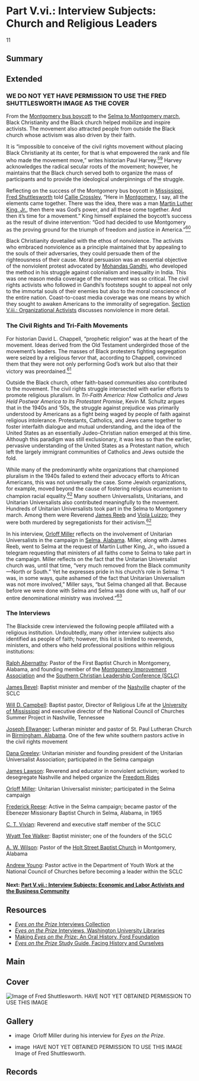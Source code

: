 # Part V.vi.: Interview Subjects: Church and Religious Leaders

11

## Summary 

## Extended

### WE DO NOT YET HAVE PERMISSION TO USE THE FRED SHUTTLESWORTH IMAGE AS THE COVER

From the [Montgomery bus boycott](https://kinginstitute.stanford.edu/liberation-curriculum/create-your-own-classroom-activity/montgomery-bus-boycott) to the [Selma to Montgomery march](https://kinginstitute.stanford.edu/encyclopedia/selma-montgomery-march), Black Christianity and the Black church helped mobilize and inspire activists. The movement also attracted people from outside the Black church whose activism was also driven by their faith.

It is “impossible to conceive of the civil rights movement without placing Black Christianity at its center, for that is what empowered the rank and file who made the movement move,” writes historian Paul Harvey.[<sup>59</sup>](/exhibits/eotp/notes#59) Harvey acknowledges the radical secular roots of the movement; however, he maintains that the Black church served both to organize the mass of participants and to provide the ideological underpinnings of the struggle. 

Reflecting on the success of the Montgomery bus boycott in [Mississippi](https://civilrightstrail.com/state/mississippi/), [Fred Shuttlesworth](https://americanarchive.org/catalog/cpb-aacip-151-086348h395?start=588.88&end=623.93) told [Callie Crossley](/2-making-television-history#CallieCrossley), “Here in [Montgomery](https://civilrightstrail.com/destination/montgomery/), I say, all the elements came together. There was the idea, there was a man [Martin Luther King, Jr.]( https://thekingcenter.org/about-tkc/martin-luther-king-jr/), then there was God’s power, and all these come together. And then it’s time for a movement.” King himself explained the boycott’s success as the result of divine intervention: “God had decided to use Montgomery as the proving ground for the triumph of freedom and justice in America.”[<sup>60</sup>](/exhibits/eotp/notes#60) 

Black Christianity dovetailed with the ethos of nonviolence. The activists who embraced nonviolence as a principle maintained that by appealing to the souls of their adversaries, they could persuade them of the righteousness of their cause. Moral persuasion was an essential objective of the nonviolent protest advocated by [Mohandas Gandhi](https://kinginstitute.stanford.edu/encyclopedia/gandhi-mohandas-k), who developed the method in his struggle against colonialism and inequality in India. This was one reason media coverage of the movement was so critical. The civil rights activists who followed in Gandhi’s footsteps sought to appeal not only to the immortal souls of their enemies but also to the moral conscience of the entire nation. Coast-to-coast media coverage was one means by which they sought to awaken Americans to the immorality of segregation. [Section V.iii.: Organizational Activists](/exhibits/eotp/5-3-organizational-activists) discusses nonviolence in more detail.

### The Civil Rights and Tri-Faith Movements

For historian David L. Chappell, “prophetic religion” was at the heart of the movement. Ideas derived from the Old Testament undergirded those of the movement’s leaders. The masses of Black protesters fighting segregation were seized by a religious fervor that, according to Chappell, convinced them that they were not only performing God’s work but also that their victory was preordained.[<sup>61</sup>](/exhibits/eotp/notes#61)   

Outside the Black church, other faith-based communities also contributed to the movement. The civil rights struggle intersected with earlier efforts to promote religious pluralism. In *Tri-Faith America: How Catholics and Jews Held Postwar America to Its Protestant Promise*, Kevin M. Schultz argues that in the 1940s and ’50s, the struggle against prejudice was primarily understood by Americans as a fight being waged by people of faith against religious intolerance. Protestants, Catholics, and Jews came together to foster interfaith dialogue and mutual understanding, and the idea of the United States as an essentially Judeo-Christian nation emerged at this time. Although this paradigm was still exclusionary, it was less so than the earlier, pervasive understanding of the United States as a Protestant nation, which left the largely immigrant communities of Catholics and Jews outside the fold. 

While many of the predominantly white organizations that championed pluralism in the 1940s failed to extend their advocacy efforts to African Americans, this was not universally the case. Some Jewish organizations, for example, moved beyond the cause of fostering religious ecumenism to champion racial equality.[<sup>62</sup>](/exhibits/eotp/notes#62)  Many southern Universalists, Unitarians, and Unitarian Universalists also contributed meaningfully to the movement. Hundreds of Unitarian Universalists took part in the Selma to Montgomery march. Among them were Reverend [James Reeb](http://crdl.usg.edu/people/r/reeb_james_j_1927_1965/) and [Viola Luizzo](http://crdl.usg.edu/people/l/liuzzo_viola_1925_1965/?Welcome); they were both murdered by segregationists for their activism.[<sup>62</sup>](/exhibits/eotp/notes#62)

In his interview, [Orloff Miller](https://americanarchive.org/catalog/cpb-aacip_151-qz22b8wb7q) reflects on the involvement of Unitarian Universalists in the campaign in [Selma, Alabama](https://civilrightstrail.com/destination/selma/). Miller, along with James Reeb, went to Selma at the request of Martin Luther King, Jr., who issued a telegram requesting that ministers of all faiths come to Selma to take part in the campaign. Miller reflects on the fact that the Unitarian Universalist church was, until that time, “very much removed from the Black community—North or South.” Yet he expresses pride in his church’s role in Selma: “I was, in some ways, quite ashamed of the fact that Unitarian Universalism was not more involved,” Miller says, “but Selma changed all that. Because before we were done with Selma and Selma was done with us, half of our entire denominational ministry was involved.”[<sup>63</sup>](/exhibits/eotp/notes#63)

### The Interviews

The Blackside crew interviewed the following people affiliated with a religious institution. Undoubtedly, many other interview subjects also identified as people of faith; however, this list is limited to reverends, ministers, and others who held professional positions within religious institutions: 

[Ralph Abernathy](https://americanarchive.org/catalog/cpb-aacip_151-cz3222s11s): Pastor of the First Baptist Church in Montgomery, Alabama, and founding member of the [Montgomery Improvement Association](http://www.montgomeryimprovementassociation.org/) and the [Southern Christian Leadership Conference (SCLC)](https://kinginstitute.stanford.edu/encyclopedia/southern-christian-leadership-conference-sclc)

[James Bevel](https://americanarchive.org/catalog/cpb-aacip_151-gt5fb4x427): Baptist minister and member of the [Nashville](https://civilrightstrail.com/destination/nashville/) chapter of the SCLC

[Will D. Campbell](https://americanarchive.org/catalog/cpb-aacip_151-gq6qz2384v): Baptist pastor, Director of Religious Life at the [University of Mississippi](https://civilrightstrail.com/attraction/lyceum-the-circle-historic-district-university-of-mississippi/) and executive director of the National Council of Churches Summer Project in Nashville, Tennessee

[Joseph Ellwanger](https://americanarchive.org/catalog/cpb-aacip_151-s17sn02099): Lutheran minister and pastor of St. Paul Lutheran Church in [Birmingham, Alabama](https://civilrightstrail.com/destination/birmingham/). One of the few white southern pastors active in the civil rights movement

[Dana Greeley](https://americanarchive.org/catalog/cpb-aacip_151-736m03zk6g): Unitarian minister and founding president of the Unitarian Universalist Association; participated in the Selma campaign

[James Lawson](https://americanarchive.org/catalog/cpb-aacip_151-1c1td9ns49): Reverend and educator in nonviolent activism; worked to desegregate Nashville and helped organize the [Freedom Rides](https://www.blackpast.org/african-american-history/freedom-rides-1961/)

[Orloff Miller](https://americanarchive.org/catalog/cpb-aacip_151-qz22b8wb7q): Unitarian Universalist minister; participated in the Selma campaign

[Frederick Reese](https://americanarchive.org/catalog/cpb-aacip_151-8s4jm2454k): Active in the Selma campaign; became pastor of the Ebenezer Missionary Baptist Church in Selma, Alabama, in 1965 

[C. T. Vivian](https://americanarchive.org/catalog/cpb-aacip_151-z892806203): Reverend and executive staff member of the SCLC

[Wyatt Tee Walker](https://americanarchive.org/catalog/cpb-aacip_151-th8bg2j89r): Baptist minister; one of the founders of the SCLC

[A. W. Wilson](https://americanarchive.org/catalog/cpb-aacip_151-222r49gv1k): Pastor of the [Holt Street Baptist Church](https://civilrightstrail.com/attraction/holt-street-baptist-church/) in Montgomery, Alabama 

[Andrew Young](https://americanarchive.org/catalog/cpb-aacip_151-db7vm43n05): Pastor active in the Department of Youth Work at the National Council of Churches before becoming a leader within the SCLC

#### Next: [Part V.vii.: Interview Subjects: Economic and Labor Activists and the Business Community](/exhibits/eotp/5-7-labor-business)

## Resources

- [*Eyes on the Prize* Interviews Collection](https://americanarchive.org/special_collections/eotp-i-interviews)
- [*Eyes on the Prize* Interviews, Washington University Libraries](http://digital.wustl.edu/eyesontheprize/)
- [Making *Eyes on the Prize*: An Oral History, Ford Foundation](https://www.fordfoundation.org/just-matters/ford-forum/making-eyes-on-the-prize-an-oral-history/)
- [*Eyes on the Prize* Study Guide, Facing History and Ourselves](https://www.facinghistory.org/books-borrowing/eyes-prize-americas-civil-rights-movement)

## Main

## Cover
  <img title="Cover Image" alt=" Image of Fred Shuttlesworth.
" src="Put JPG link here"> HAVE NOT YET OBTAINED PERMISSION TO USE THIS IMAGE

## Gallery
- <a class="type">image</a>
    <img alt="" src="https://s3.amazonaws.com/americanarchive.org/exhibits/OrloffMiller.jpg">
    <a class="caption-text">Orloff Miller during his interview for *Eyes on the Prize*.</a>

- <a class="type">image</a>
    <img alt="" src="Put JPG link here"> HAVE NOT YET OBTAINED PERMISSION TO USE THIS IMAGE
    <a class="caption-text">Image of Fred Shuttlesworth.</a>

## Records
